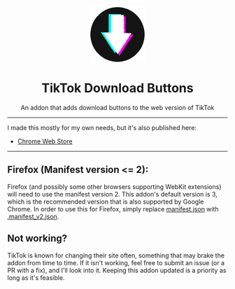 <p align="center">
  <img src="./128.png">
</p>

<h1 align="center">TikTok Download Buttons</h1>

<p align="center">An addon that adds download buttons to the web version of TikTok</p>

---

I made this mostly for my own needs, but it's also published here:

* [Chrome Web Store](https://chrome.google.com/webstore/detail/tiktok-download-buttons/kcnchleajedobajlpgkcinfcdmdnfejd)

---

## Firefox (Manifest version <= 2):

Firefox (and possibly some other browsers supporting WebKit extensions) will need to use the manifest version 2. This addon's default version is 3, which is the recommended version that is also supported by Google Chrome. In order to use this for Firefox, simply replace [manifest.json](./manifest.json) with [.manifest_v2.json](./.manifest_v2.json).

## Not working?

TikTok is known for changing their site often, something that may brake the addon from time to time. If it isn't working, feel free to submit an issue (or a PR with a fix), and I'll look into it. Keeping this addon updated is a priority as long as it's feasible.